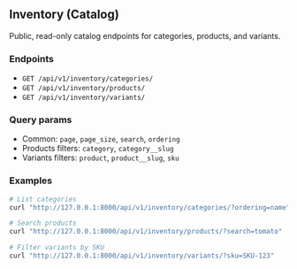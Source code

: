 ## Inventory (Catalog)

Public, read-only catalog endpoints for categories, products, and variants.

### Endpoints
- `GET /api/v1/inventory/categories/`
- `GET /api/v1/inventory/products/`
- `GET /api/v1/inventory/variants/`

### Query params
- Common: `page`, `page_size`, `search`, `ordering`
- Products filters: `category`, `category__slug`
- Variants filters: `product`, `product__slug`, `sku`

### Examples
```bash
# List categories
curl "http://127.0.0.1:8000/api/v1/inventory/categories/?ordering=name"

# Search products
curl "http://127.0.0.1:8000/api/v1/inventory/products/?search=tomato"

# Filter variants by SKU
curl "http://127.0.0.1:8000/api/v1/inventory/variants/?sku=SKU-123"
```
